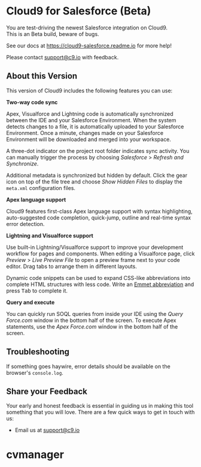 # Cloud9 for Salesforce (Beta)

You are test-driving the newest Salesforce integration on Cloud9.<br>
This is an Beta build, beware of bugs.

See our docs at https://cloud9-salesforce.readme.io for more help!

Please contact [support@c9.io](mailto:support@c9.io) with feedback.

## About this Version

This version of Cloud9 includes the following features you can use:

**Two-way code sync**

Apex, Visualforce and Lightning code is automatically synchronized between the
IDE and your Salesforce Environment. When the system detects changes to a file,
it is automatically uploaded to your Salesforce Environment. Once a minute,
changes made on your Salesforce Environment will be downloaded and merged into
your workspace.

A three-dot indicator on the project root folder indicates sync activity. You
can manually trigger the process by choosing *Salesforce* > *Refresh and Synchronize*.

Additional metadata is synchronized but hidden by default. Click the gear icon
on top of the file tree and choose *Show Hidden Files* to display the
`meta.xml` configuration files.

**Apex language support**

Cloud9 features first-class Apex language support with syntax highlighting,
auto-suggested code completion, quick-jump, outline and real-time syntax error
detection.

**Lightning and Visualforce support**

Use built-in Lightning/Visualforce support to improve your development workflow for pages
and components. When editing a Visualforce page, click *Preview* > *Live Preview File*
to open a preview frame next to your code editor. Drag tabs to arrange them in
different layouts.

Dynamic code snippets can be used to expand CSS-like abbreviations into
complete HTML structures with less code. Write an
[Emmet abbreviation](http://unbouncepages.com/cloud-alpha/clkn/http/emmet.io/)
and press <kbd>Tab</kbd> to complete it.

**Query and execute**

You can quickly run SOQL queries from inside your IDE using the *Query Force.com*
window in the bottom half of the screen. To execute Apex statements, use the
*Apex Force.com* window in the bottom half of the screen.

## Troubleshooting

If something goes haywire, error details should be available on the browser's
`console.log`.

## Share your Feedback

Your early and honest feedback is essential in guiding us in making this tool
something that you will love. There are a few quick ways to get in touch with
us:

* Email us at [support@c9.io](mailto:support@c9.io)
# cvmanager
